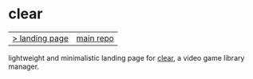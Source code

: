 # clear

<table>
<tbody>
<tr>
<td><a href="https://clear.adithya.zip/" target="_blank">> landing page</a></td>
<td><a href="https://github.com/adithyasource/clear" target="_blank">main repo</a></td>
</tr>
</tbody>
</table>

lightweight and minimalistic landing page for [clear](https://github.com/adithyasource/clear), a video game library manager.

